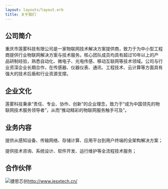 ```yaml
---
layout: layouts/layout.erb
title: 关于我们
---
```

## 公司简介

重庆市莲雾科技有限公司是一家物联网技术解决方案提供商，致力于为中小型工程商提供行业物联网解决方案与技术服务。核心团队成员均具有超过10年以上的产品研制经验，熟悉自动化、微电子、光电传感、移动互联网等技术领域。公司与行业资深企业长期合作，在传感器、仪器仪表、通讯、工程技术、云计算等方面具有强大的技术后盾和行业资源支撑。

## 企业文化

莲雾科技秉承“责任、专业、协作、创新”的企业理念，致力于“成为中国领先的物联网技术服务领导者”，从而“推动精彩的物联网服务触手可及”。

## 业务内容

提供从感知设备、传输网络、存储计算、应用平台到用户终端的全架构解决方案；

提供技术咨询、系统设计、软件开发、运行维护等全流程技术服务； 


## 合作伙伴

![捷思芯创](icreator.png)<http://www.jesxtech.cn/>